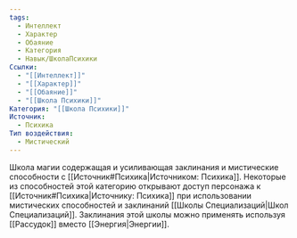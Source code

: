 ```yaml
---
tags:
  - Интеллект
  - Характер
  - Обаяние
  - Категория
  - Навык/ШколаПсихики
Ссылки:
  - "[[Интеллект]]"
  - "[[Характер]]"
  - "[[Обаяние]]"
  - "[[Школа Психики]]"
Категория: "[[Школа Психики]]"
Источник:
  - Психика
Тип воздействия:
  - Мистический
---
```

Школа магии содержащая и усиливающая заклинания и мистические способности с [[Источник#Психика|Источником: Психика]]. Некоторые из способностей этой категорию открывают доступ персонажа к [[Источник#Психика|Источнику: Психика]] при использовании мистических способностей и заклинаний [[Школы Специализаций|Школ Специализаций]]. Заклинания этой школы можно применять используя [[Рассудок]] вместо [[Энергия|Энергии]].
